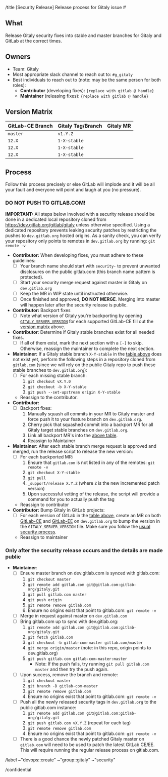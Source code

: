/title [Security Release] Release process for Gitaly issue #<issue-number>

## What

Release Gitaly security fixes into stable and master branches for Gitaly and
GitLab at the correct times.

## Owners

- Team: Gitaly
- Most appropriate slack channel to reach out to: `#g_gitaly`
- Best individuals to reach out to (note: may be the same person for both roles):
  - **Contributor** (developing fixes): `{replace with gitlab @ handle}`
  - **Maintainer** (releasing fixes): `{replace with gitlab @ handle}`

## Version Matrix

| GitLab-CE Branch | Gitaly Tag/Branch | Gitaly MR          |
|------------------|-------------------|--------------------|
| `master`         | `v1.Y.Z`          | <MR link>          |
| `12.X`           | `1-X-stable`      | <backport MR link> |
| `12.X`           | `1-X-stable`      | <backport MR link> |
| `12.X`           | `1-X-stable`      | <backport MR link> |

## Process

Follow this process precisely or else GitLab will implode and it will be all your fault and everyone will point and laugh at you (no pressure).

### DO NOT PUSH TO GITLAB.COM!

**IMPORTANT:** All steps below involved with a security release should be done
in a dedicated local repository cloned from https://dev.gitlab.org/gitlab/gitaly
unless otherwise specified. Using a dedicated repository prevents leaking
security patches by restricting the pushes to `dev.gitlab.org` hosted origins.
As a sanity check, you can verify your repository only points to remotes in
`dev.gitlab.org` by running: `git remote -v`

- **Contributor:** When developing fixes, you must adhere to these guidelines:
   - [ ] Your branch name should start with `security-` to prevent unwanted
     disclosures on the public gitlab.com (this branch name pattern is protected).
   - [ ] Start your security merge request against master in Gitaly on `dev.gitlab.org`
   - [ ] Keep the MR in WIP state until instructed otherwise.
   - [ ] Once finished and approved, **DO NOT MERGE**. Merging into master
     will happen later after the security release is public.
- **Contributor:** Backport fixes
   - [ ] Note what version of Gitaly you're backporting by opening
     [`GITALY_SERVER_VERSION`][gitaly-ce-version] for each supported GitLab-CE fill out
     the [version matrix](#version-matrix) above.
- **Contributor**: Determine if Gitaly stable branches exist for all needed
  fixes.
   - [ ] If all of them exist, mark the next section with a `[-]` to skip.
     Otherwise, reassign the maintainer to complete the next section.
- **Maintainer:** If a Gitaly stable branch `X-Y-stable` in the [table above](#version-matrix)
  does not exist yet, perform the following steps in a repository cloned
  from `gitlab.com` (since we will rely on the public Gitaly repo to push
  these stable branches to `dev.gitlab.org`):
    - [ ] For each missing stable branch:
       1. `git checkout vX.Y.0`
       1. `git checkout -b X-Y-stable`
       1. `git push --set-upstream origin X-Y-stable`
    - Reassign to the contributor.
- **Contributor:**
   - [ ] Backport fixes:
      1. Manually squash all commits in your MR to Gitaly master and force push it to your feature branch on `dev.gitlab.org`.
      1. Cherry pick that squashed commit into a backport MR for all Gitaly target stable branches on `dev.gitlab.org`.
      1. Link all backport MR's into the [above table](#version-matrix).
      1. Reassign to Maintainer
- **Maintainer:** After each stable branch merge request is approved and
  merged, run the release script to release the new version:
    - [ ] For each backported MR:
       1. Ensure that `gitlab.com` is not listed in any of the remotes: `git remote -v`
       1. `git checkout X-Y-stable`
       1. `git pull`
       1. `_support/release X.Y.Z` (where `Z` is the new incremented patch version)
       1. Upon successful vetting of the release, the script will provide a
          command for you to actually push the tag
    - Reassign to contributor
- **Contributor:** Bump Gitaly in GitLab projects:
   - [ ] For each version of GitLab in the [table above](#version-matrix),
     create an MR on both
     [GitLab-CE](https://dev.gitlab.org/gitlab/gitlabhq) and
     [GitLab-EE](https://dev.gitlab.org/gitlab/gitlab-ee) on `dev.gitlab.org`
     to bump the version in the `GITALY_SERVER_VERSION` file. Make sure you
     follow the [usual security process][gitlab-sec-process].
   - Reassign to maintainer

### Only after the security release occurs and the details are made public

- **Maintainer**:
   - [ ] Ensure master branch on dev.gitlab.com is synced with gitlab.com:
      1. `git checkout master`
      1. `git remote add gitlab.com git@gitlab.com:gitlab-org/gitaly.git`
      1. `git pull gitlab.com master`
      1. `git push origin`
      1. `git remote remove gitlab.com`
      1. Ensure no origins exist that point to gitlab.com: `git remote -v`
   - [ ] Merge in request against master on `dev.gitlab.com`
   - [ ] Bring gitlab.com up to sync with dev.gitlab.org:
      1. `git remote add gitlab.com git@gitlab.com:gitlab-org/gitaly.git`
      1. `git fetch gitlab.com`
      1. `git checkout -b gitlab-com-master gitlab.com/master`
      1. `git merge origin/master` (note: in this repo, origin points to dev.gitlab.org)
      1. `git push gitlab.com gitlab-com-master:master`
          - Note: If the push fails, try running `git pull gitlab.com master`
            and then try the push again.
   - [ ] Upon success, remove the branch and remote:
      1. `git checkout master`
      1. `git branch -D gitlab-com-master`
      1. `git remote remove gitlab.com`
      1. Ensure no origins exist that point to gitlab.com: `git remote -v`
   - [ ] Push all the newly released security tags in
   `dev.gitlab.org` to the public gitlab.com instance:
      1. `git remote add gitlab.com git@gitlab.com:gitlab-org/gitaly.git`
      1. `git push gitlab.com vX.Y.Z` (repeat for each tag)
      1. `git remote remove gitlab.com`
      1. Ensure no origins exist that point to gitlab.com: `git remote -v`
   - [ ] There is a good chance the newly patched Gitaly master
     on `gitlab.com` will need to be used to patch the latest GitLab CE/EE.
     This will require running the regular release process on gitlab.com.

[gitaly-ce-version]: https://gitlab.com/gitlab-org/gitlab-ce/blob/master/GITALY_SERVER_VERSION
[gitlab-sec-process]: https://gitlab.com/gitlab-org/release/docs/blob/master/general/security/developer.md

/label ~"devops::create" ~"group::gitaly" ~"security"

/confidential

